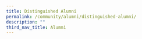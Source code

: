 ```yaml
---
title: Distinguished Alumni
permalink: /community/alumni/distinguished-alumni/
description: ""
third_nav_title: Alumni
---
```

